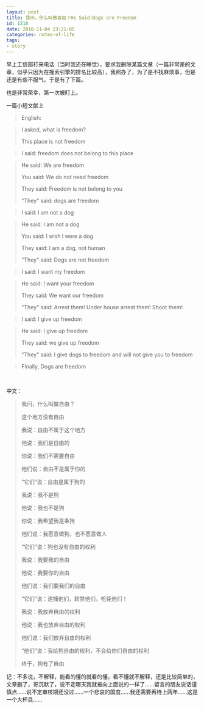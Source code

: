 ```yaml
---
layout: post
title: 我问，什么叫做自由？He Said:Dogs are Freedom
id: 1218
date: 2010-11-04 23:21:05
categories: notes-of-life
tags:
- story
---
```


早上工信部打来电话（当时我还在睡觉），要求我删除某篇文章（一篇非常差的文章，似乎只因为在搜索引擎的排名比较高），我照办了，为了是不找麻烦事，但是还是有些不服气，于是有了下篇。<!-- more -->

也是非常荣幸，第一次被盯上。

一篇小短文献上

> English:   



> I asked, what is freedom?   
> 
> This place is not freedom



> 
> 
> I said: freedom does not belong to this place   



> He said: We are freedom   
> 
> You said: We do not need freedom   
> 
> They said: Freedom is not belong to you   
> 
> "They" said: dogs are freedom



> 
> 
> I said: I am not a dog   



> He said: I am not a dog   
> 
> You said: I wish I were a dog   
> 
> They said: I am a dog, not human   
> 
> "They" said: Dogs are not freedom 



> 
> 
> I said: I want my freedom   



> He said: I want your freedom   
> 
> They said: We want our freedom   
> 
> "They" said: Arrest them! Under house arrest them! Shoot them! 



> 
> 
> I said: I give up freedom   



> He said: I give up freedom   
> 
> They said: we give up freedom   
> 
> "They" said: I give dogs to freedom and will not give you to freedom



> 
> 
> Finally, Dogs are freedom

 

中文：

> 我问，什么叫做自由？
> 
> 这个地方没有自由
> 
> 我说：自由不属于这个地方
> 
> 他说：我们是自由的
> 
> 你说：我们不需要自由
> 
> 他们说：自由不是属于你的
> 
> “它们”说：自由是属于狗的
> 
> 我说：我不是狗
> 
> 他说：我也不是狗
> 
> 你说：我希望我是条狗
> 
> 他们说：我愿意做狗，也不愿意做人
> 
> “它们”说：狗也没有自由的权利
> 
> 我说：我要我的自由
> 
> 他说：我要你的自由
> 
> 他们说：我们要我们的自由
> 
> “它们”说：逮捕他们，软禁他们，枪毙他们！
> 
> 我说：我放弃自由的权利
> 
> 他说：我也放弃自由的权利
> 
> 他们说：我们放弃自由的权利
> 
> “他们“说：我给狗自由的权利，不会给你们自由的权利
> 
> 终于，狗有了自由

记：不多说，不解释，能看的懂的就看的懂，看不懂就不解释，还是比较简单的，文章删了，哥沉默了，说不定哪天我就被向上面说的一样了……留言的朋友说话谨慎点……说不定审核期还没过……一个悲哀的国度……我还需要再待上两年……这是一个大杯具……